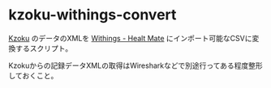 # kzoku-withings-convert

[Kzoku](http://diet.kzoku.jp/) のデータのXMLを [Withings - Healt Mate](https://healthmate.withings.com/) にインポート可能なCSVに変換するスクリプト。

Kzokuからの記録データXMLの取得はWiresharkなどで別途行ってある程度整形しておくこと。
